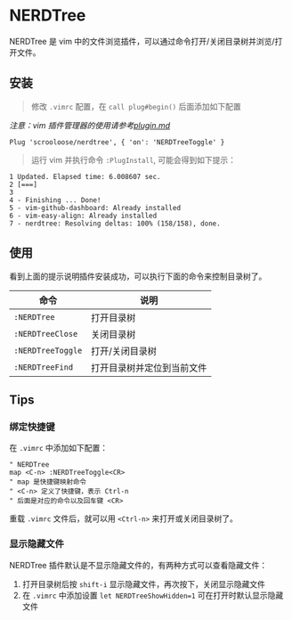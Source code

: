 # NERDTree

NERDTree 是 vim 中的文件浏览插件，可以通过命令打开/关闭目录树并浏览/打开文件。

## 安装

> 修改 `.vimrc` 配置，在 `call plug#begin()` 后面添加如下配置

_注意：vim 插件管理器的使用请参考[plugin.md](../plugin.md#插件管理)_

```vim
Plug 'scrooloose/nerdtree', { 'on': 'NERDTreeToggle' }
```

> 运行 vim 并执行命令 `:PlugInstall`, 可能会得到如下提示：
>
```
1 Updated. Elapsed time: 6.008607 sec.
2 [===]
3
4 - Finishing ... Done!
5 - vim-github-dashboard: Already installed
6 - vim-easy-align: Already installed
7 - nerdtree: Resolving deltas: 100% (158/158), done.
```

## 使用

看到上面的提示说明插件安装成功，可以执行下面的命令来控制目录树了。

| 命令 | 说明 |
|---|---|
| `:NERDTree` | 打开目录树 |
| `:NERDTreeClose` | 关闭目录树 |
| `:NERDTreeToggle` | 打开/关闭目录树 |
| `:NERDTreeFind` | 打开目录树并定位到当前文件 |

## Tips

### 绑定快捷键

在 `.vimrc` 中添加如下配置：

```vim
" NERDTree
map <C-n> :NERDTreeToggle<CR>
" map 是快捷键映射命令
" <C-n> 定义了快捷键，表示 Ctrl-n
" 后面是对应的命令以及回车键 <CR>
```

重载 `.vimrc` 文件后，就可以用 `<Ctrl-n>` 来打开或关闭目录树了。

### 显示隐藏文件

NERDTree 插件默认是不显示隐藏文件的，有两种方式可以查看隐藏文件：

1. 打开目录树后按 `shift-i` 显示隐藏文件，再次按下，关闭显示隐藏文件
2. 在 `.vimrc` 中添加设置 `let NERDTreeShowHidden=1` 可在打开时默认显示隐藏文件
